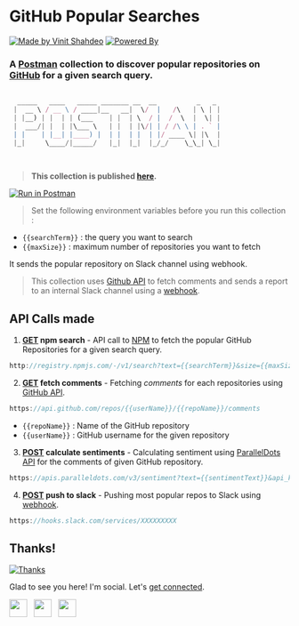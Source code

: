# GitHub Popular Searches

[![Made by Vinit Shahdeo](https://forthebadge.com/images/badges/built-with-love.svg)](https://documenter.getpostman.com/view/6186519/RznEKdvc) [![Powered By](https://forthebadge.com/images/badges/powered-by-oxygen.svg)](https://github.com/vinitshahdeo)

### A [Postman](https://www.getpostman.com/) collection to discover popular repositories on [GitHub](https://github.com) for a given search query.

```js

  _____   ____   _____ _______ __  __          _   _ 
 |  __ \ / __ \ / ____|__   __|  \/  |   /\   | \ | |
 | |__) | |  | | (___    | |  | \  / |  /  \  |  \| |
 |  ___/| |  | |\___ \   | |  | |\/| | / /\ \ | . ` |
 | |    | |__| |____) |  | |  | |  | |/ ____ \| |\  |
 |_|     \____/|_____/   |_|  |_|  |_/_/    \_\_| \_|
                                                     
                                                     
```

> **This collection is published [here](https://documenter.getpostman.com/view/6186519/RznEKdvc).**

[![Run in Postman](https://run.pstmn.io/button.svg)](https://app.getpostman.com/run-collection/e6d6eaba6eeaaec69bc5)

> Set the following environment variables before you run this collection : 
- ` {{searchTerm}} ` : the query you want to search
- ` {{maxSize}} ` : maximum number of repositories you want to fetch

It sends the popular repository on Slack channel using webhook.

> This collection uses [Github API](https://developer.github.com/v3/) to fetch comments and sends a report to an internal Slack channel using a [webhook](https://api.slack.com/incoming-webhooks#sending_messages).

## API Calls made

1. **[GET]() npm search** - API call to [NPM](https://www.npmjs.com) to fetch the popular GitHub Repositories for a given search query.

```js
http://registry.npmjs.com/-/v1/search?text={{searchTerm}}&size={{maxSize}}
```

2. **[GET]() fetch comments** - Fetching *comments* for each repositories using [GitHub API](https://api.github.com/).

```js
https://api.github.com/repos/{{userName}}/{{repoName}}/comments  
```

 - ` {{repoName}} ` : Name of the GitHub repository
 - ` {{userName}} ` : GitHub username for the given repository

3. **[POST]() calculate sentiments** - Calculating sentiment using [ParallelDots API](https://www.paralleldots.com) for the comments of given GitHub repository.

```js
https://apis.paralleldots.com/v3/sentiment?text={{sentimentText}}&api_key={{apiKey}}
```

4. **[POST]() push to slack** - Pushing most popular repos to Slack using [webhook](https://api.slack.com/incoming-webhooks).

```js
https://hooks.slack.com/services/XXXXXXXXX
```

## Thanks!
[![Thanks](https://forthebadge.com/images/badges/you-didnt-ask-for-this.svg)](https://facebook.com/vinit.shahdeo)

Glad to see you here! I'm social. Let's [get connected](https://www.linkedin.com/in/vinitshahdeo/).

<a href="https://www.facebook.com/vinit.shahdeo/" target="_blank"><img height="32" width="32" src="https://cdn.jsdelivr.net/npm/simple-icons@latest/icons/facebook.svg" /></a> &nbsp;&nbsp;<a href="https://twitter.com/Vinit_Shahdeo" target="_blank"><img height="32" width="32" src="https://cdn.jsdelivr.net/npm/simple-icons@latest/icons/twitter.svg" /></a> &nbsp;&nbsp;<a href="https://www.linkedin.com/in/vinitshahdeo/" target="_blank"><img height="32" width="32" src="https://cdn.jsdelivr.net/npm/simple-icons@latest/icons/linkedin.svg" /></a>
